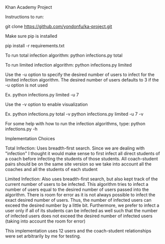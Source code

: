 Khan Academy Project

Instructions to run:

git clone https://github.com/yondonfu/ka-project.git

Make sure pip is installed

pip install -r requirements.txt

To run total infection algorithm:
python infections.py total

To run limited infection algorithm:
python infections.py limited

Use the -u option to specify the desired number of users to infect for the limited infection algorithm. The desired number of users defaults to 3 if the -u option is not used

Ex.
python infections.py limited -u 7

Use the -v option to enable visualization

Ex.
python infections.py total -v
python infections.py limited -u 7 -v

For some help with how to run the infection algorithms, type:
python infections.py -h

Implementation Choices

Total Infection:
Uses breadth-first search. Since we are dealing with "infection" I thought it would make sense to first infect all direct students of a coach before infecting the students of those students. All coach-student pairs should be on the same site version so we take into account all the coaches and all the students of each student

Limited Infection:
Also uses breadth-first search, but also kept track of the current number of users to be infected. This algorithm tries to infect a number of users equal to the desired number of users passed into the algorithm. There is room for error as it is not always possible to infect the exact desired number of users. Thus, the number of infected users can exceed the desired number by a little bit. Furthermore, we prefer to infect a user only if all of its students can be infected as well such that the number of infected users does not exceed the desired number of infected users (taking into account the room for error)

This implementation uses 12 users and the coach-student relationships were set arbitrarily by me for testing.
